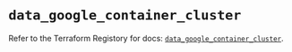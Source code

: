 # `data_google_container_cluster`

Refer to the Terraform Registory for docs: [`data_google_container_cluster`](https://www.terraform.io/docs/providers/google-beta/d/google_container_cluster).
